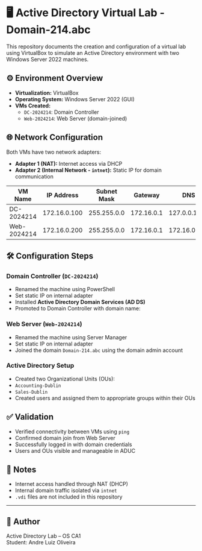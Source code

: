 # 🖥️ Active Directory Virtual Lab - Domain-214.abc

This repository documents the creation and configuration of a virtual lab using VirtualBox to simulate an Active Directory environment with two Windows Server 2022 machines.

## ⚙️ Environment Overview

- **Virtualization:** VirtualBox
- **Operating System:** Windows Server 2022 (GUI)
- **VMs Created:**
  - `DC-2024214`: Domain Controller
  - `Web-2024214`: Web Server (domain-joined)

## 🌐 Network Configuration

Both VMs have two network adapters:
- **Adapter 1 (NAT):** Internet access via DHCP
- **Adapter 2 (Internal Network - `intnet`):** Static IP for domain communication

| VM Name       | IP Address     | Subnet Mask   | Gateway      | DNS               |
|--------------|----------------|---------------|--------------|-------------------|
| DC-2024214   | 172.16.0.100   | 255.255.0.0   | 172.16.0.1   | 127.0.0.1         |
| Web-2024214  | 172.16.0.200   | 255.255.0.0   | 172.16.0.1   | 172.16.0.100      |

## 🛠️ Configuration Steps

### Domain Controller (`DC-2024214`)
- Renamed the machine using PowerShell
- Set static IP on internal adapter
- Installed **Active Directory Domain Services (AD DS)**
- Promoted to Domain Controller with domain name:




### Web Server (`Web-2024214`)
- Renamed the machine using Server Manager
- Set static IP on internal adapter
- Joined the domain `Domain-214.abc` using the domain admin account

### Active Directory Setup
- Created two Organizational Units (OUs):
- `Accounting-Dublin`
- `Sales-Dublin`
- Created users and assigned them to appropriate groups within their OUs

## ✅ Validation

- Verified connectivity between VMs using `ping`
- Confirmed domain join from Web Server
- Successfully logged in with domain credentials
- Users and OUs visible and manageable in ADUC

## 📌 Notes

- Internet access handled through NAT (DHCP)
- Internal domain traffic isolated via `intnet`
- `.vdi` files are not included in this repository

---

## 👤 Author

Active Directory Lab – OS CA1  
Student: Andre Luiz Oliveira 

